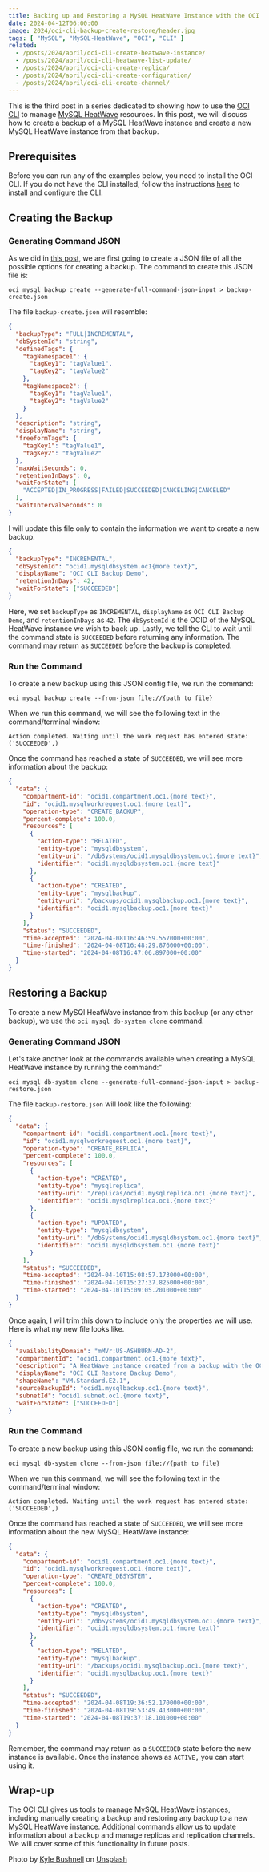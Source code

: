 ```yaml
---
title: Backing up and Restoring a MySQL HeatWave Instance with the OCI CLI
date: 2024-04-12T06:00:00
image: 2024/oci-cli-backup-create-restore/header.jpg
tags: [ "MySQL", "MySQL-HeatWave", "OCI", "CLI" ]
related:
  - /posts/2024/april/oci-cli-create-heatwave-instance/
  - /posts/2024/april/oci-cli-heatwave-list-update/
  - /posts/2024/april/oci-cli-create-replica/
  - /posts/2024/april/oci-cli-create-configuration/
  - /posts/2024/april/oci-cli-create-channel/
---
```


This is the third post in a series dedicated to showing how to use the [OCI CLI](https://docs.oracle.com/en-us/iaas/Content/API/Concepts/cliconcepts.htm) to manage [MySQL HeatWave](https://www.oracle.com/mysql/) resources. In this post, we will discuss how to create a backup of a MySQL HeatWave instance and create a new MySQL HeatWave instance from that backup.

## Prerequisites

Before you can run any of the examples below, you need to install the OCI CLI. If you do not have the CLI installed, follow the instructions [here](https://docs.oracle.com/en-us/iaas/Content/API/SDKDocs/cliinstall.htm) to install and configure the CLI.

## Creating the Backup

### Generating Command JSON

As we did in [this post](/posts/2024/april/oci-cli-create-heatwave-instance/#generate-command-json), we are first going to create a JSON file of all the possible options for creating a backup. The command to create this JSON file is:

```commandline
oci mysql backup create --generate-full-command-json-input > backup-create.json
```

The file `backup-create.json` will resemble:

```json
{
  "backupType": "FULL|INCREMENTAL",
  "dbSystemId": "string",
  "definedTags": {
    "tagNamespace1": {
      "tagKey1": "tagValue1",
      "tagKey2": "tagValue2"
    },
    "tagNamespace2": {
      "tagKey1": "tagValue1",
      "tagKey2": "tagValue2"
    }
  },
  "description": "string",
  "displayName": "string",
  "freeformTags": {
    "tagKey1": "tagValue1",
    "tagKey2": "tagValue2"
  },
  "maxWaitSeconds": 0,
  "retentionInDays": 0,
  "waitForState": [
    "ACCEPTED|IN_PROGRESS|FAILED|SUCCEEDED|CANCELING|CANCELED"
  ],
  "waitIntervalSeconds": 0
}
```

I will update this file only to contain the information we want to create a new backup.

```json
{
  "backupType": "INCREMENTAL",
  "dbSystemId": "ocid1.mysqldbsystem.oc1{more text}",
  "displayName": "OCI CLI Backup Demo",
  "retentionInDays": 42,
  "waitForState": ["SUCCEEDED"]
}

```

Here, we set `backupType` as `INCREMENTAL`, `displayName` as `OCI CLI Backup Demo`, and `retentionInDays` as `42`. The `dbSystemId` is the OCID of the MySQL HeatWave instance we wish to back up. Lastly, we tell the CLI to wait until the command state is `SUCCEEDED` before returning any information. The command may return as `SUCCEEDED` before the backup is completed.

### Run the Command

To create a new backup using this JSON config file, we run the command:

```commandline
oci mysql backup create --from-json file://{path to file}
```

When we run this command, we will see the following text in the command/terminal window:

```text
Action completed. Waiting until the work request has entered state: ('SUCCEEDED',)
```

Once the command has reached a state of `SUCCEEDED`, we will see more information about the backup:

```json
{
  "data": {
    "compartment-id": "ocid1.compartment.oc1.{more text}",
    "id": "ocid1.mysqlworkrequest.oc1.{more text}",
    "operation-type": "CREATE_BACKUP",
    "percent-complete": 100.0,
    "resources": [
      {
        "action-type": "RELATED",
        "entity-type": "mysqldbsystem",
        "entity-uri": "/dbSystems/ocid1.mysqldbsystem.oc1.{more text}",
        "identifier": "ocid1.mysqldbsystem.oc1.{more text}"
      },
      {
        "action-type": "CREATED",
        "entity-type": "mysqlbackup",
        "entity-uri": "/backups/ocid1.mysqlbackup.oc1.{more text}",
        "identifier": "ocid1.mysqlbackup.oc1.{more text}"
      }
    ],
    "status": "SUCCEEDED",
    "time-accepted": "2024-04-08T16:46:59.557000+00:00",
    "time-finished": "2024-04-08T16:48:29.876000+00:00",
    "time-started": "2024-04-08T16:47:06.897000+00:00"
  }
}
```

## Restoring a Backup

To create a new MySQl HeatWave instance from this backup (or any other backup), we use the `oci mysql db-system clone` command.

### Generating Command JSON

Let's take another look at the commands available when creating a MySQL HeatWave instance by running the command:"

```commandline
oci mysql db-system clone --generate-full-command-json-input > backup-restore.json
```

The file `backup-restore.json` will look like the following:

```json
{
  "data": {
    "compartment-id": "ocid1.compartment.oc1.{more text}",
    "id": "ocid1.mysqlworkrequest.oc1.{more text}",
    "operation-type": "CREATE_REPLICA",
    "percent-complete": 100.0,
    "resources": [
      {
        "action-type": "CREATED",
        "entity-type": "mysqlreplica",
        "entity-uri": "/replicas/ocid1.mysqlreplica.oc1.{more text}",
        "identifier": "ocid1.mysqlreplica.oc1.{more text}"
      },
      {
        "action-type": "UPDATED",
        "entity-type": "mysqldbsystem",
        "entity-uri": "/dbSystems/ocid1.mysqldbsystem.oc1.{more text}",
        "identifier": "ocid1.mysqldbsystem.oc1.{more text}"
      }
    ],
    "status": "SUCCEEDED",
    "time-accepted": "2024-04-10T15:08:57.173000+00:00",
    "time-finished": "2024-04-10T15:27:37.825000+00:00",
    "time-started": "2024-04-10T15:09:05.201000+00:00"
  }
}
```

Once again, I will trim this down to include only the properties we will use. Here is what my new file looks like.

```json
{
  "availabilityDomain": "mMVr:US-ASHBURN-AD-2",
  "compartmentId": "ocid1.compartment.oc1.{more text}",
  "description": "A HeatWave instance created from a backup with the OCI CLI",
  "displayName": "OCI CLI Restore Backup Demo",
  "shapeName": "VM.Standard.E2.1",
  "sourceBackupId": "ocid1.mysqlbackup.oc1.{more text}",
  "subnetId": "ocid1.subnet.oc1.{more text}",
  "waitForState": ["SUCCEEDED"]
}
```

### Run the Command

To create a new backup using this JSON config file, we run the command:

```commandline
oci mysql db-system clone --from-json file://{path to file}
```

When we run this command, we will see the following text in the command/terminal window:

```text
Action completed. Waiting until the work request has entered state: ('SUCCEEDED',)
```

Once the command has reached a state of `SUCCEEDED`, we will see more information about the new MySQL HeatWave instance:

```json
{
  "data": {
    "compartment-id": "ocid1.compartment.oc1.{more text}",
    "id": "ocid1.mysqlworkrequest.oc1.{more text}",
    "operation-type": "CREATE_DBSYSTEM",
    "percent-complete": 100.0,
    "resources": [
      {
        "action-type": "CREATED",
        "entity-type": "mysqldbsystem",
        "entity-uri": "/dbSystems/ocid1.mysqldbsystem.oc1.{more text}",
        "identifier": "ocid1.mysqldbsystem.oc1.{more text}"
      },
      {
        "action-type": "RELATED",
        "entity-type": "mysqlbackup",
        "entity-uri": "/backups/ocid1.mysqlbackup.oc1.{more text}",
        "identifier": "ocid1.mysqlbackup.oc1.{more text}"
      }
    ],
    "status": "SUCCEEDED",
    "time-accepted": "2024-04-08T19:36:52.170000+00:00",
    "time-finished": "2024-04-08T19:53:49.413000+00:00",
    "time-started": "2024-04-08T19:37:18.101000+00:00"
  }
}
```

Remember, the command may return as a `SUCCEEDED` state before the new instance is available. Once the instance shows as `ACTIVE,` you can start using it.

## Wrap-up

The OCI CLI gives us tools to manage MySQL HeatWave instances, including manually creating a backup and restoring any backup to a new MySQL HeatWave instance. Additional commands allow us to update information about a backup and manage replicas and replication channels. We will cover some of this functionality in future posts.

Photo by <a href="https://unsplash.com/@kylebushnell?utm_content=creditCopyText&utm_medium=referral&utm_source=unsplash">Kyle Bushnell</a> on <a href="https://unsplash.com/photos/a-fire-truck-with-lights-on-driving-down-a-street-urPZrzHUFB0?utm_content=creditCopyText&utm_medium=referral&utm_source=unsplash">Unsplash</a>
  
